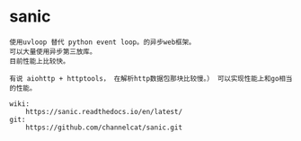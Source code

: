 # sanic
    使用uvloop 替代 python event loop。的异步web框架。
    可以大量使用异步第三放库。
    目前性能上比较快。

    有说 aiohttp + httptools， 在解析http数据包那块比较慢。） 可以实现性能上和go相当的性能。

    wiki:
        https://sanic.readthedocs.io/en/latest/
    git:
        https://github.com/channelcat/sanic.git



